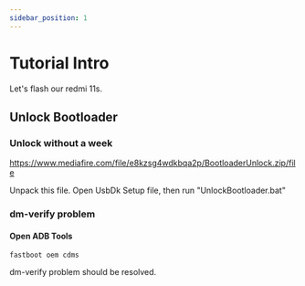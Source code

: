 ```yaml
---
sidebar_position: 1
---
```


# Tutorial Intro

Let's flash our redmi 11s.

## Unlock Bootloader

### Unlock without a week
https://www.mediafire.com/file/e8kzsg4wdkbqa2p/BootloaderUnlock.zip/file

Unpack this file. Open UsbDk Setup file, then run "UnlockBootloader.bat"

### dm-verify problem

#### Open ADB Tools

```
fastboot oem cdms
```
dm-verify problem should be resolved.
